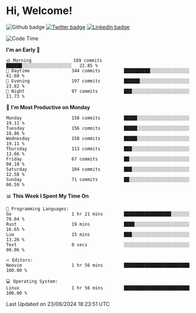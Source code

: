   # Hi, Welcome!
  ![Github badge](https://img.shields.io/github/followers/kraken-afk.svg?style=social&label=Follow&maxAge=2592000)
  [![Twitter badge](https://img.shields.io/badge/-Twitter-00acee?style=flat-square&logo=Twitter&logoColor=white)](https://twitter.com/trshppl)
  [![Linkedin badge](https://img.shields.io/badge/LinkedIn-0077B5?style=flat-square&logo=linkedin&logoColor=white)](https://www.linkedin.com/in/noveanrer)
<!--START_SECTION:waka-->
![Code Time](http://img.shields.io/badge/Code%20Time-233%20hrs%2013%20mins-blue)

**I'm an Early 🐤** 

```text
🌞 Morning                189 commits         ██████░░░░░░░░░░░░░░░░░░░   22.85 % 
🌆 Daytime                344 commits         ██████████░░░░░░░░░░░░░░░   41.60 % 
🌃 Evening                197 commits         ██████░░░░░░░░░░░░░░░░░░░   23.82 % 
🌙 Night                  97 commits          ███░░░░░░░░░░░░░░░░░░░░░░   11.73 % 
```
📅 **I'm Most Productive on Monday** 

```text
Monday                   158 commits         █████░░░░░░░░░░░░░░░░░░░░   19.11 % 
Tuesday                  156 commits         █████░░░░░░░░░░░░░░░░░░░░   18.86 % 
Wednesday                158 commits         █████░░░░░░░░░░░░░░░░░░░░   19.11 % 
Thursday                 113 commits         ███░░░░░░░░░░░░░░░░░░░░░░   13.66 % 
Friday                   67 commits          ██░░░░░░░░░░░░░░░░░░░░░░░   08.10 % 
Saturday                 104 commits         ███░░░░░░░░░░░░░░░░░░░░░░   12.58 % 
Sunday                   71 commits          ██░░░░░░░░░░░░░░░░░░░░░░░   08.59 % 
```


📊 **This Week I Spent My Time On** 

```text
💬 Programming Languages: 
Go                       1 hr 21 mins        ██████████████████░░░░░░░   70.04 % 
Rust                     19 mins             ████░░░░░░░░░░░░░░░░░░░░░   16.65 % 
Lua                      15 mins             ███░░░░░░░░░░░░░░░░░░░░░░   13.26 % 
Text                     0 secs              ░░░░░░░░░░░░░░░░░░░░░░░░░   00.06 % 

🔥 Editors: 
Neovim                   1 hr 56 mins        █████████████████████████   100.00 % 

💻 Operating System: 
Linux                    1 hr 56 mins        █████████████████████████   100.00 % 
```


 Last Updated on 23/06/2024 18:23:51 UTC
<!--END_SECTION:waka-->